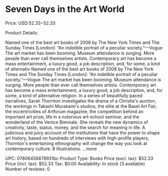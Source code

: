 # Seven Days in the Art World

Price: USD:$52.33-$52.33

Product Details:

Named one of the best art books of 2008 by The New York Times and The Sunday Times [London]: “An indelible portrait of a peculiar society.”—Vogue The art market has been booming. Museum attendance is surging. More people than ever call themselves artists. Contemporary art has become a mass entertainment, a luxury good, a job description, and, for some, a kind of alternativ Named one of the best art books of 2008 by The New York Times and The Sunday Times [London]: “An indelible portrait of a peculiar society.”—Vogue The art market has been booming. Museum attendance is surging. More people than ever call themselves artists. Contemporary art has become a mass entertainment, a luxury good, a job description, and, for some, a kind of alternative religion. In a series of beautifully paced narratives, Sarah Thornton investigates the drama of a Christie's auction, the workings in Takashi Murakami's studios, the elite at the Basel Art Fair, the eccentricities of Artforum magazine, the competition behind an important art prize, life in a notorious art-school seminar, and the wonderland of the Venice Biennale. She reveals the new dynamics of creativity, taste, status, money, and the search for meaning in life. A judicious and juicy account of the institutions that have the power to shape art history, based on hundreds of interviews with high-profile players, Thornton's entertaining ethnography will change the way you look at contemporary culture. 8 illustrations. ...more

UPC: 07806456878931bc
Product Type: Books
Price (excl. tax): $52.33
Price (incl. tax): $52.33
Tax: $0.00
Availability: In stock (3 available)
Number of reviews: 0